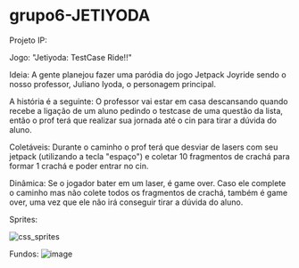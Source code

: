 # grupo6-JETIYODA

Projeto IP:

Jogo: "Jetiyoda: TestCase Ride!!"

Ideia: A gente planejou fazer uma paródia do jogo Jetpack Joyride sendo o nosso professor, Juliano Iyoda, o personagem principal. 

A história é a seguinte: O professor vai estar em casa descansando quando recebe a ligação de um aluno pedindo o testcase de uma questão da lista, então o prof terá que realizar sua jornada até o cin para tirar a dúvida do aluno. 

Coletáveis: Durante o caminho o prof terá que desviar de lasers com seu jetpack (utilizando a tecla "espaço") e coletar 10 fragmentos de crachá para formar 1 crachá e poder entrar no cin.

Dinâmica: Se o jogador bater em um laser, é game over. Caso ele complete o caminho mas não colete todos os fragmentos de crachá, também é game over, uma vez que ele não irá conseguir tirar a dúvida do aluno.

Sprites:

![css_sprites](https://github.com/user-attachments/assets/270da0a7-2c05-473d-8355-27abf57170dd)







Fundos:
![image](https://github.com/user-attachments/assets/fc437d1e-9f19-4734-a88d-f51057e6985f)

